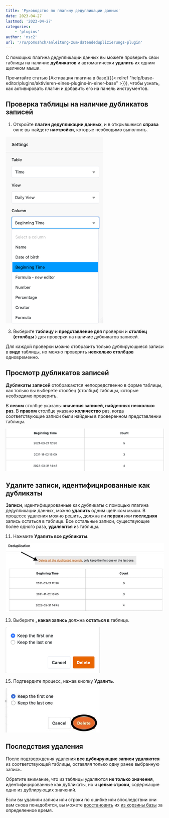 ```yaml
---
title: 'Руководство по плагину дедупликации данных'
date: 2023-04-27
lastmod: '2023-04-27'
categories:
    - 'plugins'
author: 'nsc2'
url: '/ru/pomoshch/anleitung-zum-datendeduplizierungs-plugin'
---
```


С помощью плагина дедупликации данных вы можете проверить свои таблицы на наличие **дубликатов** и автоматически **удалить** их одним щелчком мыши.

Прочитайте статью [Активация плагина в базе]({{< relref "help/base-editor/plugins/aktivieren-eines-plugins-in-einer-base" >}}), чтобы узнать, как активировать плагин и добавить его на панель инструментов.

## Проверка таблицы на наличие дубликатов записей

1. Откройте **плагин дедупликации данных**, и в открывшемся **справа** окне вы найдете **настройки**, которые необходимо выполнить.

![Выбор таблицы, вида таблицы и столбцов таблицы для проверки на наличие дубликатов записей ](images/select-data-to-get-checked-on-double-entries.png)

3. Выберите **таблицу** и **представление для** проверки и **столбец (столбцы** ) для проверки на наличие дубликатов записей.

Для каждой проверки можно отобразить только дублирующиеся записи в **виде** таблицы, но можно проверить **несколько столбцов** одновременно.

## Просмотр дубликатов записей

**Дубликаты записей** отображаются непосредственно в форме таблицы, как только вы выберете столбец (столбцы) таблицы, которые необходимо проверить.

В **левом** столбце указаны **значения записей, найденных несколько раз**. В **правом** столбце указано **количество** раз, когда соответствующие записи были найдены в проверенном представлении таблицы.

![Дубликаты записей, выявленные в определенном столбце таблицы с помощью плагина дедупликации данных](images/detected-double-entries-in-table.png)

## Удалите записи, идентифицированные как дубликаты

**Записи**, идентифицированные как дубликаты с помощью плагина дедупликации данных, можно **удалить** одним щелчком мыши. В процессе удаления можно решить, должна ли **первая** _или_ **последняя** запись остаться в таблице. Все остальные записи, существующие более одного раза, **удаляются** из таблицы.

11. Нажмите **Удалить все дубликаты**.

![Удаление записей, идентифицированных как дубликаты](images/delete-all-the-double-entries.jpg)

13. Выберите **, какая запись** должна **остаться в** таблице.

![Выбор записи, которая должна остаться в выбранной таблице](images/decide-which-entry-to-keep.png)

15. Подтвердите процесс, нажав кнопку **Удалить**.

![Подтверждение удаления дублирующих записей](images/confirm-delete-double-entries.jpg)

## Последствия удаления

После подтверждения удаления **все дублирующие записи** **удаляются** из соответствующей таблицы, оставляя только одну ранее выбранную запись.

Обратите внимание, что из таблицы удаляются **не только** **значения**, идентифицированные как дубликаты, но и **целые строки**, содержащие одно из дублирующих значений.

Если вы удалили записи или строки по ошибке или впоследствии они вам снова понадобятся, вы можете [восстановить](https://seatable.io/ru/docs/historie-und-versionen/tabellen-und-zeilen-aus-dem-papierkorb-zurueckholen/) их [из корзины базы](https://seatable.io/ru/docs/historie-und-versionen/tabellen-und-zeilen-aus-dem-papierkorb-zurueckholen/) за определенное время.
